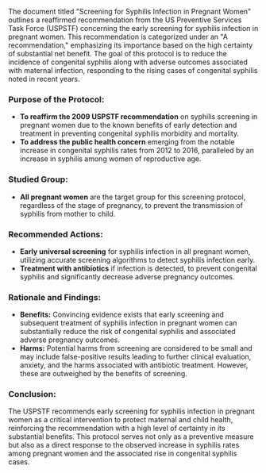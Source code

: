 The document titled "Screening for Syphilis Infection in Pregnant Women" outlines a reaffirmed recommendation from the US Preventive Services Task Force (USPSTF) concerning the early screening for syphilis infection in pregnant women. This recommendation is categorized under an "A recommendation," emphasizing its importance based on the high certainty of substantial net benefit. The goal of this protocol is to reduce the incidence of congenital syphilis along with adverse outcomes associated with maternal infection, responding to the rising cases of congenital syphilis noted in recent years.

### Purpose of the Protocol:
- **To reaffirm the 2009 USPSTF recommendation** on syphilis screening in pregnant women due to the known benefits of early detection and treatment in preventing congenital syphilis morbidity and mortality.
- **To address the public health concern** emerging from the notable increase in congenital syphilis rates from 2012 to 2016, paralleled by an increase in syphilis among women of reproductive age.

### Studied Group:
- **All pregnant women** are the target group for this screening protocol, regardless of the stage of pregnancy, to prevent the transmission of syphilis from mother to child.

### Recommended Actions:
- **Early universal screening** for syphilis infection in all pregnant women, utilizing accurate screening algorithms to detect syphilis infection early.
- **Treatment with antibiotics** if infection is detected, to prevent congenital syphilis and significantly decrease adverse pregnancy outcomes.

### Rationale and Findings:
- **Benefits:** Convincing evidence exists that early screening and subsequent treatment of syphilis infection in pregnant women can substantially reduce the risk of congenital syphilis and associated adverse pregnancy outcomes.
- **Harms:** Potential harms from screening are considered to be small and may include false-positive results leading to further clinical evaluation, anxiety, and the harms associated with antibiotic treatment. However, these are outweighed by the benefits of screening.

### Conclusion:
The USPSTF recommends early screening for syphilis infection in pregnant women as a critical intervention to protect maternal and child health, reinforcing the recommendation with a high level of certainty in its substantial benefits. This protocol serves not only as a preventive measure but also as a direct response to the observed increase in syphilis rates among pregnant women and the associated rise in congenital syphilis cases.